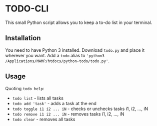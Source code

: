 # TODO-CLI

This small Python script allows you to keep a to-do list in your terminal.

## Installation

You need to have Python 3 installed. Download `todo.py` and place it wherever you want. Add a `todo` alias to `'python3 /Applications/MAMP/htdocs/python-todo/todo.py'`.

## Usage

Quoting `todo help`:
- `todo list` - lists all tasks
- `todo add 'task'` - adds a task at the end
- `todo toggle i1 i2 ... iN` - checks or unchecks tasks i1, i2, ..., iN
- `todo remove i1 i2 ... iN` - removes tasks i1, i2, ..., iN
- `todo clear` - removes all tasks
